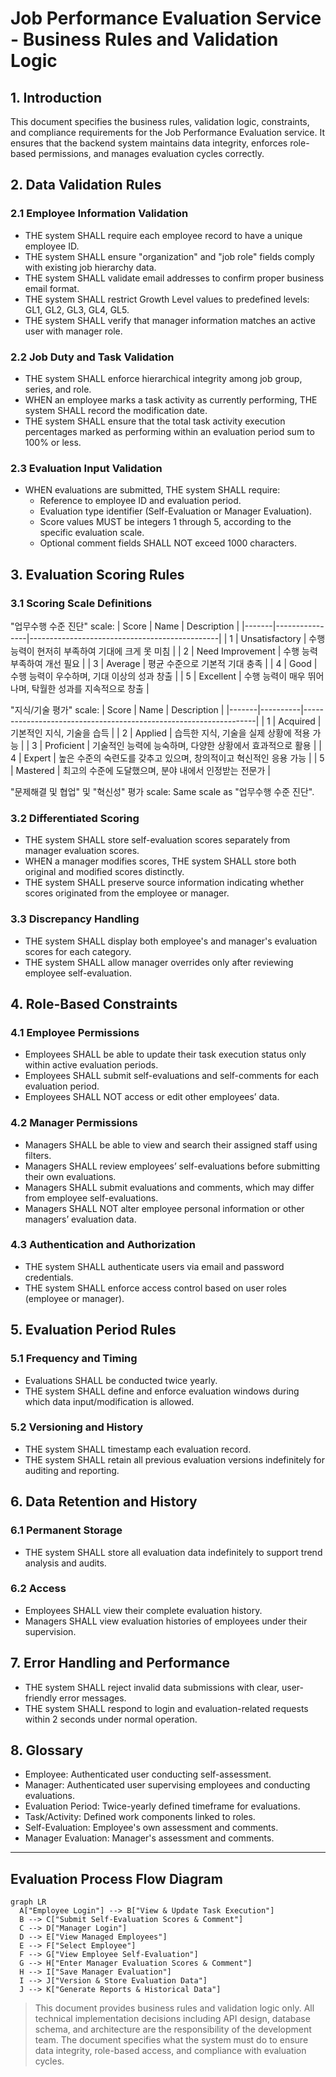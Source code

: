 # Job Performance Evaluation Service - Business Rules and Validation Logic

## 1. Introduction

This document specifies the business rules, validation logic, constraints, and compliance requirements for the Job Performance Evaluation service. It ensures that the backend system maintains data integrity, enforces role-based permissions, and manages evaluation cycles correctly.

## 2. Data Validation Rules

### 2.1 Employee Information Validation
- THE system SHALL require each employee record to have a unique employee ID.
- THE system SHALL ensure "organization" and "job role" fields comply with existing job hierarchy data.
- THE system SHALL validate email addresses to confirm proper business email format.
- THE system SHALL restrict Growth Level values to predefined levels: GL1, GL2, GL3, GL4, GL5.
- THE system SHALL verify that manager information matches an active user with manager role.

### 2.2 Job Duty and Task Validation
- THE system SHALL enforce hierarchical integrity among job group, series, and role.
- WHEN an employee marks a task activity as currently performing, THE system SHALL record the modification date.
- THE system SHALL ensure that the total task activity execution percentages marked as performing within an evaluation period sum to 100% or less.

### 2.3 Evaluation Input Validation
- WHEN evaluations are submitted, THE system SHALL require:
  - Reference to employee ID and evaluation period.
  - Evaluation type identifier (Self-Evaluation or Manager Evaluation).
  - Score values MUST be integers 1 through 5, according to the specific evaluation scale.
  - Optional comment fields SHALL NOT exceed 1000 characters.

## 3. Evaluation Scoring Rules

### 3.1 Scoring Scale Definitions

"업무수행 수준 진단" scale:
| Score | Name           | Description                                   |
|-------|----------------|-----------------------------------------------|
| 1     | Unsatisfactory | 수행 능력이 현저히 부족하여 기대에 크게 못 미침 |
| 2     | Need Improvement | 수행 능력 부족하여 개선 필요                      |
| 3     | Average        | 평균 수준으로 기본적 기대 충족                    |
| 4     | Good           | 수행 능력이 우수하며, 기대 이상의 성과 창출         |
| 5     | Excellent      | 수행 능력이 매우 뛰어나며, 탁월한 성과를 지속적으로 창출 |

"지식/기술 평가" scale:
| Score | Name     | Description                                                      |
|-------|----------|------------------------------------------------------------------|
| 1     | Acquired | 기본적인 지식, 기술을 습득                                          |
| 2     | Applied  | 습득한 지식, 기술을 실제 상황에 적용 가능                              |
| 3     | Proficient | 기술적인 능력에 능숙하며, 다양한 상황에서 효과적으로 활용              |
| 4     | Expert   | 높은 수준의 숙련도를 갖추고 있으며, 창의적이고 혁신적인 응용 가능         |
| 5     | Mastered | 최고의 수준에 도달했으며, 분야 내에서 인정받는 전문가                   |

"문제해결 및 협업" 및 "혁신성" 평가 scale:
Same scale as "업무수행 수준 진단".

### 3.2 Differentiated Scoring
- THE system SHALL store self-evaluation scores separately from manager evaluation scores.
- WHEN a manager modifies scores, THE system SHALL store both original and modified scores distinctly.
- THE system SHALL preserve source information indicating whether scores originated from the employee or manager.

### 3.3 Discrepancy Handling
- THE system SHALL display both employee's and manager's evaluation scores for each category.
- THE system SHALL allow manager overrides only after reviewing employee self-evaluation.

## 4. Role-Based Constraints

### 4.1 Employee Permissions
- Employees SHALL be able to update their task execution status only within active evaluation periods.
- Employees SHALL submit self-evaluations and self-comments for each evaluation period.
- Employees SHALL NOT access or edit other employees’ data.

### 4.2 Manager Permissions
- Managers SHALL be able to view and search their assigned staff using filters.
- Managers SHALL review employees’ self-evaluations before submitting their own evaluations.
- Managers SHALL submit evaluations and comments, which may differ from employee self-evaluations.
- Managers SHALL NOT alter employee personal information or other managers’ evaluation data.

### 4.3 Authentication and Authorization
- THE system SHALL authenticate users via email and password credentials.
- THE system SHALL enforce access control based on user roles (employee or manager).

## 5. Evaluation Period Rules

### 5.1 Frequency and Timing
- Evaluations SHALL be conducted twice yearly.
- THE system SHALL define and enforce evaluation windows during which data input/modification is allowed.

### 5.2 Versioning and History
- THE system SHALL timestamp each evaluation record.
- THE system SHALL retain all previous evaluation versions indefinitely for auditing and reporting.

## 6. Data Retention and History

### 6.1 Permanent Storage
- THE system SHALL store all evaluation data indefinitely to support trend analysis and audits.

### 6.2 Access
- Employees SHALL view their complete evaluation history.
- Managers SHALL view evaluation histories of employees under their supervision.

## 7. Error Handling and Performance

- THE system SHALL reject invalid data submissions with clear, user-friendly error messages.
- THE system SHALL respond to login and evaluation-related requests within 2 seconds under normal operation.

## 8. Glossary

- Employee: Authenticated user conducting self-assessment.
- Manager: Authenticated user supervising employees and conducting evaluations.
- Evaluation Period: Twice-yearly defined timeframe for evaluations.
- Task/Activity: Defined work components linked to roles.
- Self-Evaluation: Employee's own assessment and comments.
- Manager Evaluation: Manager's assessment and comments.

---

## Evaluation Process Flow Diagram
```mermaid
graph LR
  A["Employee Login"] --> B["View & Update Task Execution"]
  B --> C["Submit Self-Evaluation Scores & Comment"]
  C --> D["Manager Login"]
  D --> E["View Managed Employees"]
  E --> F["Select Employee"]
  F --> G["View Employee Self-Evaluation"]
  G --> H["Enter Manager Evaluation Scores & Comment"]
  H --> I["Save Manager Evaluation"]
  I --> J["Version & Store Evaluation Data"]
  J --> K["Generate Reports & Historical Data"]
```

> This document provides business rules and validation logic only. All technical implementation decisions including API design, database schema, and architecture are the responsibility of the development team. The document specifies what the system must do to ensure data integrity, role-based access, and compliance with evaluation cycles.